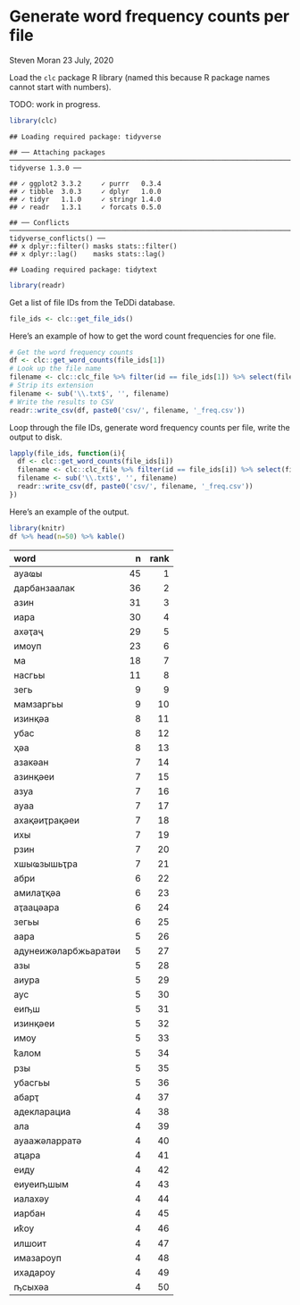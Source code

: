 Generate word frequency counts per file
================
Steven Moran
23 July, 2020

Load the `clc` package R library (named this because R package names
cannot start with numbers).

TODO: work in progress.

``` r
library(clc)
```

    ## Loading required package: tidyverse

    ## ── Attaching packages ────────────────────────────────────────────────────────────────────────── tidyverse 1.3.0 ──

    ## ✓ ggplot2 3.3.2     ✓ purrr   0.3.4
    ## ✓ tibble  3.0.3     ✓ dplyr   1.0.0
    ## ✓ tidyr   1.1.0     ✓ stringr 1.4.0
    ## ✓ readr   1.3.1     ✓ forcats 0.5.0

    ## ── Conflicts ───────────────────────────────────────────────────────────────────────────── tidyverse_conflicts() ──
    ## x dplyr::filter() masks stats::filter()
    ## x dplyr::lag()    masks stats::lag()

    ## Loading required package: tidytext

``` r
library(readr)
```

Get a list of file IDs from the TeDDi database.

``` r
file_ids <- clc::get_file_ids()
```

Here’s an example of how to get the word count frequencies for one file.

``` r
# Get the word frequency counts
df <- clc::get_word_counts(file_ids[1])
# Look up the file name
filename <- clc::clc_file %>% filter(id == file_ids[1]) %>% select(filename)
# Strip its extension
filename <- sub('\\.txt$', '', filename)
# Write the results to CSV
readr::write_csv(df, paste0('csv/', filename, '_freq.csv'))
```

Loop through the file IDs, generate word frequency counts per file,
write the output to disk.

``` r
lapply(file_ids, function(i){
  df <- clc::get_word_counts(file_ids[i])
  filename <- clc::clc_file %>% filter(id == file_ids[i]) %>% select(filename)
  filename <- sub('\\.txt$', '', filename) 
  readr::write_csv(df, paste0('csv/', filename, '_freq.csv'))
})
```

Here’s an example of the output.

``` r
library(knitr)
df %>% head(n=50) %>% kable()
```

| word                 |  n | rank |
| :------------------- | -: | ---: |
| ауаҩы                | 45 |    1 |
| дарбанзаалак         | 36 |    2 |
| азин                 | 31 |    3 |
| иара                 | 30 |    4 |
| ахәҭаҷ               | 29 |    5 |
| имоуп                | 23 |    6 |
| ма                   | 18 |    7 |
| насгьы               | 11 |    8 |
| зегь                 |  9 |    9 |
| мамзаргьы            |  9 |   10 |
| изинқәа              |  8 |   11 |
| убас                 |  8 |   12 |
| ҳәа                  |  8 |   13 |
| азакәан              |  7 |   14 |
| азинқәеи             |  7 |   15 |
| азуа                 |  7 |   16 |
| ауаа                 |  7 |   17 |
| ахақәиҭрақәеи        |  7 |   18 |
| ихы                  |  7 |   19 |
| рзин                 |  7 |   20 |
| хшыҩзышьҭра          |  7 |   21 |
| абри                 |  6 |   22 |
| амилаҭқәа            |  6 |   23 |
| аҭаацәара            |  6 |   24 |
| зегьы                |  6 |   25 |
| аара                 |  5 |   26 |
| адунеижәларбжьаратәи |  5 |   27 |
| азы                  |  5 |   28 |
| аиура                |  5 |   29 |
| аус                  |  5 |   30 |
| еиҧш                 |  5 |   31 |
| изинқәеи             |  5 |   32 |
| имоу                 |  5 |   33 |
| ҟалом                |  5 |   34 |
| рзы                  |  5 |   35 |
| убасгьы              |  5 |   36 |
| абарҭ                |  4 |   37 |
| адекларациа          |  4 |   38 |
| ала                  |  4 |   39 |
| ауаажәларратә        |  4 |   40 |
| аҵара                |  4 |   41 |
| еиду                 |  4 |   42 |
| еиуеиҧшым            |  4 |   43 |
| иалахәу              |  4 |   44 |
| иарбан               |  4 |   45 |
| иҟоу                 |  4 |   46 |
| илшоит               |  4 |   47 |
| имазароуп            |  4 |   48 |
| ихадароу             |  4 |   49 |
| ҧсыхәа               |  4 |   50 |
